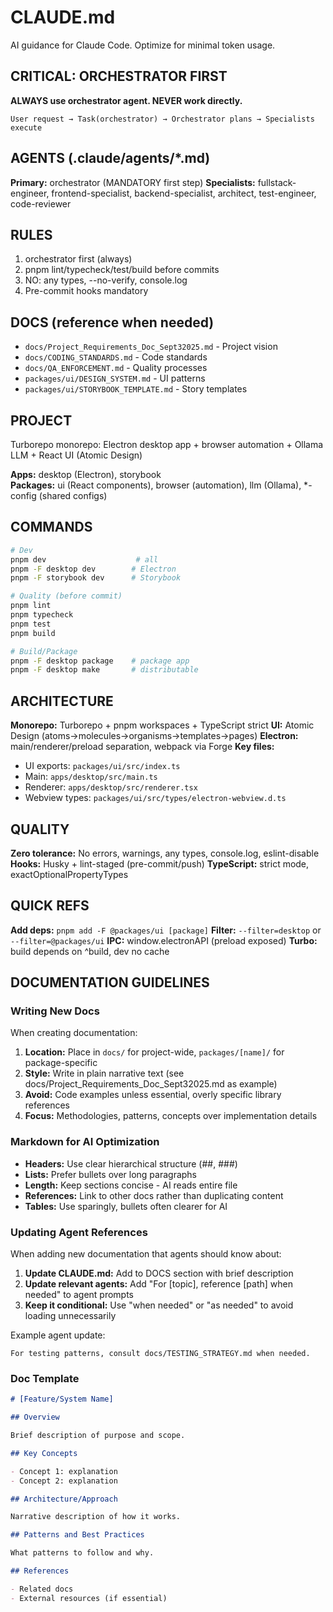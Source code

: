 # CLAUDE.md

AI guidance for Claude Code. Optimize for minimal token usage.

## CRITICAL: ORCHESTRATOR FIRST

**ALWAYS use orchestrator agent. NEVER work directly.**

```
User request → Task(orchestrator) → Orchestrator plans → Specialists execute
```

## AGENTS (.claude/agents/\*.md)

**Primary:** orchestrator (MANDATORY first step) **Specialists:**
fullstack-engineer, frontend-specialist, backend-specialist, architect,
test-engineer, code-reviewer

## RULES

1. orchestrator first (always)
2. pnpm lint/typecheck/test/build before commits
3. NO: any types, --no-verify, console.log
4. Pre-commit hooks mandatory

## DOCS (reference when needed)

- `docs/Project_Requirements_Doc_Sept32025.md` - Project vision
- `docs/CODING_STANDARDS.md` - Code standards
- `docs/QA_ENFORCEMENT.md` - Quality processes
- `packages/ui/DESIGN_SYSTEM.md` - UI patterns
- `packages/ui/STORYBOOK_TEMPLATE.md` - Story templates

## PROJECT

Turborepo monorepo: Electron desktop app + browser automation + Ollama LLM +
React UI (Atomic Design)

**Apps:** desktop (Electron), storybook  
**Packages:** ui (React components), browser (automation), llm (Ollama),
\*-config (shared configs)

## COMMANDS

```bash
# Dev
pnpm dev                    # all
pnpm -F desktop dev        # Electron
pnpm -F storybook dev      # Storybook

# Quality (before commit)
pnpm lint
pnpm typecheck
pnpm test
pnpm build

# Build/Package
pnpm -F desktop package    # package app
pnpm -F desktop make       # distributable
```

## ARCHITECTURE

**Monorepo:** Turborepo + pnpm workspaces + TypeScript strict **UI:** Atomic
Design (atoms→molecules→organisms→templates→pages) **Electron:**
main/renderer/preload separation, webpack via Forge **Key files:**

- UI exports: `packages/ui/src/index.ts`
- Main: `apps/desktop/src/main.ts`
- Renderer: `apps/desktop/src/renderer.tsx`
- Webview types: `packages/ui/src/types/electron-webview.d.ts`

## QUALITY

**Zero tolerance:** No errors, warnings, any types, console.log, eslint-disable
**Hooks:** Husky + lint-staged (pre-commit/push) **TypeScript:** strict mode,
exactOptionalPropertyTypes

## QUICK REFS

**Add deps:** `pnpm add -F @packages/ui [package]` **Filter:**
`--filter=desktop` or `--filter=@packages/ui` **IPC:** window.electronAPI
(preload exposed) **Turbo:** build depends on ^build, dev no cache

## DOCUMENTATION GUIDELINES

### Writing New Docs

When creating documentation:

1. **Location:** Place in `docs/` for project-wide, `packages/[name]/` for
   package-specific
2. **Style:** Write in plain narrative text (see
   docs/Project_Requirements_Doc_Sept32025.md as example)
3. **Avoid:** Code examples unless essential, overly specific library references
4. **Focus:** Methodologies, patterns, concepts over implementation details

### Markdown for AI Optimization

- **Headers:** Use clear hierarchical structure (##, ###)
- **Lists:** Prefer bullets over long paragraphs
- **Length:** Keep sections concise - AI reads entire file
- **References:** Link to other docs rather than duplicating content
- **Tables:** Use sparingly, bullets often clearer for AI

### Updating Agent References

When adding new documentation that agents should know about:

1. **Update CLAUDE.md:** Add to DOCS section with brief description
2. **Update relevant agents:** Add "For [topic], reference [path] when needed"
   to agent prompts
3. **Keep it conditional:** Use "when needed" or "as needed" to avoid loading
   unnecessarily

Example agent update:

```
For testing patterns, consult docs/TESTING_STRATEGY.md when needed.
```

### Doc Template

```markdown
# [Feature/System Name]

## Overview

Brief description of purpose and scope.

## Key Concepts

- Concept 1: explanation
- Concept 2: explanation

## Architecture/Approach

Narrative description of how it works.

## Patterns and Best Practices

What patterns to follow and why.

## References

- Related docs
- External resources (if essential)
```

